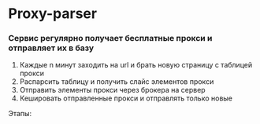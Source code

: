 # Proxy-parser
### Сервис регулярно получает бесплатные прокси и отправляет их в базу
1. Каждые n минут заходить на url и брать новую страницу с таблицей прокси
1. Распарсить таблицу и получить слайс элементов прокси
1. Отправить элементы прокси через брокера на сервер
1. Кешировать отправленные прокси и отправлять только новые


Этапы:


